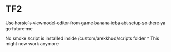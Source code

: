 # TF2

~~Use horsie's viewmodel editor from game banana icba abt setup so there ya go future me~~

No smoke script is installed inside /custom/arekkhud/scripts folder
^ This might now work anymore
